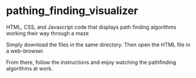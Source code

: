 # pathing_finding_visualizer
HTML, CSS, and Javascript code that displays path finding algorithms working their way through a maze

Simply download the files in the same directory. Then open the HTML file in a web-browser.

From there, follow the instructions and enjoy watching the pathfinding algorithms at work.
